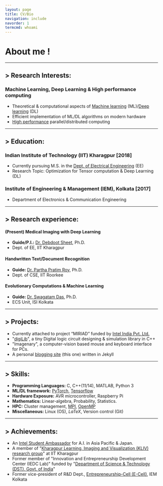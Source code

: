 ```yaml
---
layout: page
title: CV/Bio
navigation: include
navorder: 1
termcmd: whoami
---
```


# About me !

-----

## > Research Interests:
### Machine Learning, Deep Learning & High performance computing
- Theoretical & computational aspects of [Machine learning](https://en.wikipedia.org/wiki/Machine_learning) (ML)/[Deep learning](https://en.wikipedia.org/wiki/Deep_learning) (DL)
- Efficient implementation of ML/DL algorithms on modern hardware
- [High performance](https://insidehpc.com/hpc-basic-training/what-is-hpc/) parallel/distributed computing

-----

## > Education:
### Indian Institute of Technology (IIT) Kharagpur [2018]
- Currently pursuing M.S. in the [Dept. of Electrical Engineering](http://www.ee.iitkgp.ac.in/) (EE)
- Research Topic: Optimization for Tensor computation & Deep Learning (DL)

### Institute of Engineering & Management (IEM), Kolkata [2017]
- Department of Electronics & Communication Engineering

-----

## > Research experience:

#### (Present) Medical Imaging with Deep Learning
- **Guide/P.I.:** [Dr. Debdoot Sheet](http://www.facweb.iitkgp.ac.in/~debdoot/), Ph.D.
- Dept. of EE, IIT Kharagpur

#### Handwritten Text/Document Recognition
- **Guide:** [Dr. Partha Pratim Roy](https://sites.google.com/site/2partharoy/), Ph.D.
- Dept. of CSE, IIT Roorkee

#### Evolutionary Computations & Machine Learning
- **Guide:** [Dr. Swagatam Das](https://www.isical.ac.in/~swagatam.das/), Ph.D.
- ECS Unit, ISI Kolkata

-----

## > Projects:

- Currently attached to project “MIRIAD” funded by [Intel India Pvt. Ltd.](https://www.intel.in/content/www/in/en/homepage.html)
- "[digiLib](https://github.com/dasayan05/digiLib)", a tiny Digital logic circuit designing & simulation library in C++
- "Imagenary", a computer-vision based mouse and keyboard interface for PCs.
- A personal [blogging site](https://dasayan05.github.io/) (this one) written in Jekyll

-----

## > Skills:

- **Programming Languages:** C, C++(11/14), MATLAB, Python 3
- **ML/DL framework:** [PyTorch](https://pytorch.org/), [Tensorflow](https://www.tensorflow.org/)
- **Hardware Exposure:** AVR microcontroller, Raspberry Pi
- **Mathematics:** Linear-algebra, Probability, Statistics.
- **HPC:** Cluster management, [MPI](https://en.wikipedia.org/wiki/Message_Passing_Interface), [OpenMP](https://en.wikipedia.org/wiki/OpenMP)
- **Miscellaneous:** Linux (OS), *LaTeX*, Version control (Git)

-----

## > Achievements:

- An [Intel Student Ambassador](https://software.intel.com/en-us/ai-academy/ambassadors) for A.I. in Asia Pacific & Japan.
- A member of "[Kharagpur Learning, Imaging and Visualization (KLIV) research group](https://iitkliv.github.io/)" at IIT Kharagpur
- Former member of "Innovation and Entrepreneurship Development Center (IEDC Lab)" funded by "[Department of Science & Technology (DST), Govt. of India](http://www.dst.gov.in/)"
- Former vice-president of R&D Dept., [Entrepreneurship-Cell (E-Cell)](http://iemecell.com/), IEM Kolkata

